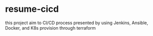 # resume-cicd
this project aim to CI/CD process presented by using Jenkins, Ansible, Docker, and K8s provision through terraform 
